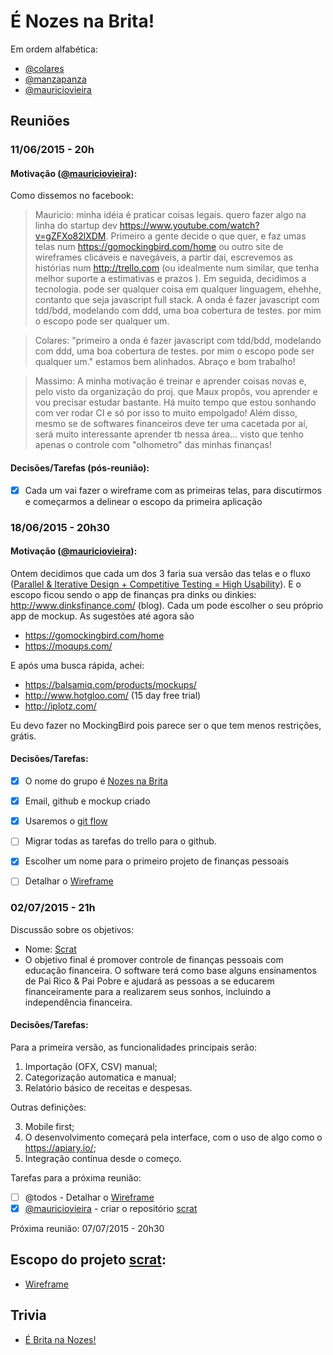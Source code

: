 # É Nozes na Brita!

Em ordem alfabética:

* [@colares](http://github.com/colares)
* [@manzapanza](http://github.com/manzapanza)
* [@mauriciovieira](http://github.com/mauriciovieira)

## Reuniões

### 11/06/2015 - 20h

#### Motivação ([@mauriciovieira](http://github.com/mauriciovieira)):

Como dissemos no facebook:

> Mauricio:  minha idéia é praticar coisas legais. quero fazer algo na linha do startup dev https://www.youtube.com/watch?v=gZFXo82lXDM. Primeiro a gente decide o que quer, e faz umas telas num https://gomockingbird.com/home ou outro site de wireframes clicáveis e navegáveis, a partir daí, escrevemos as histórias num http://trello.com (ou idealmente num similar, que tenha melhor suporte a estimativas e prazos ). Em seguida, decidimos a tecnologia. pode ser qualquer coisa em qualquer linguagem, ehehhe, contanto que seja javascript full stack. A onda é fazer javascript com tdd/bdd, modelando com ddd, uma boa cobertura de testes. por mim o escopo pode ser qualquer um.

> Colares: "primeiro a onda é fazer javascript com tdd/bdd, modelando com ddd, uma boa cobertura de testes. por mim o escopo pode ser qualquer um." estamos bem alinhados. Abraço e bom trabalho!

> Massimo: A minha motivação é treinar e aprender coisas novas e, pelo visto da organização do proj. que Maux propôs, vou aprender e vou precisar estudar bastante. Há muito tempo que estou sonhando com ver rodar CI e só por isso to muito empolgado! Além disso, mesmo se de softwares financeiros deve ter uma cacetada por aí, será muito interessante aprender tb nessa área... visto que tenho apenas o controle com "olhometro" das minhas finanças!

#### Decisões/Tarefas (pós-reunião):

- [x] Cada um vai fazer o wireframe com as primeiras telas, para discutirmos e começarmos a delinear o escopo da primeira aplicação

###  18/06/2015 - 20h30

#### Motivação ([@mauriciovieira](http://github.com/mauriciovieira)):

Ontem decidimos que cada um dos 3 faria sua versão das telas e o fluxo ([Parallel & Iterative Design + Competitive Testing = High Usability](http://www.nngroup.com/articles/parallel-and-iterative-design/)). E o escopo ficou sendo o app de finanças pra dinks ou dinkies: http://www.dinksfinance.com/ (blog). Cada um pode escolher o seu próprio app de mockup. As sugestões até agora são

* https://gomockingbird.com/home
* https://moqups.com/

E após uma busca rápida, achei:

* https://balsamiq.com/products/mockups/
* http://www.hotgloo.com/ (15 day free trial)
* http://iplotz.com/

Eu devo fazer no MockingBird pois parece ser o que tem menos restrições, grátis.

#### Decisões/Tarefas:

- [x] O nome do grupo é [Nozes na Brita](http://github.com/nozesnabrita)
- [x] Email, github e mockup criado
- [x] Usaremos o [git flow](https://github.com/nvie/gitflow)
- [ ] Migrar todas as tarefas do trello para o github.
- [x] Escolher um nome para o primeiro projeto de finanças pessoais
- [ ] Detalhar o [Wireframe](https://moqups.com/nozesnabrita@gmail.com/ACmJwGka)


###  02/07/2015 - 21h

Discussão sobre os objetivos:
* Nome: [Scrat](http://iceage.wikia.com/wiki/Scrat)
* O objetivo final é promover controle de finanças pessoais com educação financeira. O software terá como base alguns ensinamentos de Pai Rico & Pai Pobre e ajudará as pessoas a se educarem financeiramente para a realizarem seus sonhos, incluindo a independência financeira.

#### Decisões/Tarefas:

Para a primeira versão, as funcionalidades principais serão:

1. Importação (OFX, CSV) manual;
2. Categorização automatica e manual;
3. Relatório básico de receitas e despesas.

Outras definições:

3. Mobile first;
4. O desenvolvimento começará pela interface, com o uso de algo como o https://apiary.io/;
5. Integração contínua desde o começo.

Tarefas para a próxima reunião:
- [ ] @todos - Detalhar o [Wireframe](https://moqups.com/nozesnabrita@gmail.com/ACmJwGka)
- [x] [@mauriciovieira](http://github.com/mauriciovieira) - criar o repositório [scrat](https://github.com/NozesNaBrita/scrat)

Próxima reunião: 07/07/2015 - 20h30

## Escopo do projeto [scrat](http://github.com/NozesNaBrita/scrat):

* [Wireframe](https://moqups.com/nozesnabrita@gmail.com/ACmJwGka)

## Trivia

* [É Brita na Nozes!](http://colunas.revistagalileu.globo.com/buzz/2013/02/25/chineses-vendem-nozes-falsificadas-com-pedras-dentro/)
